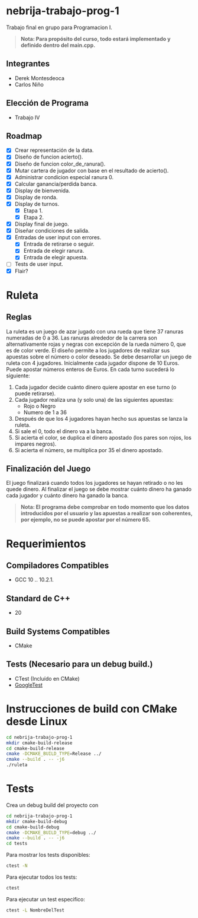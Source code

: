 # nebrija-trabajo-prog-1

Trabajo final en grupo para Programacion I.

> **Nota: Para propósito del curso, todo estará implementado y definido dentro del main.cpp.**

## Integrantes

- Derek Montesdeoca
- Carlos Niño

## Elección de Programa

- Trabajo IV

## Roadmap

- [x] Crear representación de la data.
- [x] Diseño de funcion acierto().
- [x] Diseño de funcion color_de_ranura().
- [x] Mutar cartera de jugador con base en el resultado de acierto().
- [x] Administrar condicion especial ranura 0.
- [x] Calcular ganancia/perdida banca.
- [x] Display de bienvenida.
- [x] Display de ronda.
- [x] Display de turnos.
  - [x] Etapa 1.
  - [x] Etapa 2.
- [x] Display final de juego.
- [x] Diseñar condiciones de salida.
- [x] Entradas de user input con errores.
  - [x] Entrada de retirarse o seguir.
  - [x] Entrada de elegir ranura.
  - [x] Entrada de elegir apuesta.
- [ ] Tests de user input.
- [x] Flair?

# Ruleta

## Reglas

La ruleta es un juego de azar jugado con una rueda que tiene 37 ranuras
numeradas de 0 a 36. Las ranuras alrededor de la carrera son alternativamente
rojas y negras con excepción de la rueda número 0, que es de color verde. El
diseño permite a los jugadores de realizar sus apuestas sobre el número o color
deseado. Se debe desarrollar un juego de ruleta con 4 jugadores. Inicialmente
cada jugador dispone de 10 Euros. Puede apostar números enteros de Euros. En
cada turno sucederá lo siguiente:

1. Cada jugador decide cuánto dinero quiere apostar en ese turno (o puede
   retirarse).
2. Cada jugador realiza una (y solo una) de las siguientes apuestas:
    - Rojo o Negro
    - Numero de 1 a 36
3. Después de que los 4 jugadores hayan hecho sus apuestas se lanza la ruleta.
4. Si sale el 0, todo el dinero va a la banca.
5. Si acierta el color, se duplica el dinero apostado (los pares son rojos, los
   impares negros).
6. Si acierta el número, se multiplica por 35 el dinero apostado.

## Finalización del Juego

El juego finalizará cuando todos los jugadores se hayan retirado o no les quede
dinero. Al finalizar el juego se debe mostrar cuánto dinero ha ganado cada
jugador y cuánto dinero ha ganado la banca.
> **Nota: El programa debe comprobar en todo momento que los datos introducidos por el usuario y las apuestas a realizar son coherentes, por ejemplo, no se puede apostar por el número 65.**

# Requerimientos

## Compiladores Compatibles
- GCC 10 .. 10.2.1.

## Standard de C++
- 20

## Build Systems Compatibles
- CMake

## Tests (Necesario para un debug build.)
- CTest (Incluído en CMake)
- [GoogleTest](https://github.com/google/googletest)

# Instrucciones de build con CMake desde Linux
```bash
cd nebrija-trabajo-prog-1
mkdir cmake-build-release
cd cmake-build-release
cmake -DCMAKE_BUILD_TYPE=Release ../
cmake --build . -- -j6
./ruleta
```

# Tests
Crea un debug build del proyecto con
```bash
cd nebrija-trabajo-prog-1
mkdir cmake-build-debug
cd cmake-build-debug
cmake -DCMAKE_BUILD_TYPE=debug ../
cmake --build . -- -j6
cd tests
```

Para mostrar los tests disponibles:
```bash
ctest -N
```

Para ejecutar todos los tests:
```bash
ctest
```

Para ejecutar un test especifico:
```bash
ctest -L NombreDelTest
```
